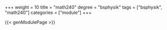+++
weight = 10
title = "math240"
degree = "bsphysik"
tags = ["bsphysik", "math240"]
categories = ["module"]
+++

{{< genModulePage >}}
